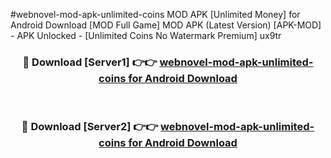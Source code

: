 #webnovel-mod-apk-unlimited-coins MOD APK [Unlimited Money] for Android Download [MOD Full Game] MOD APK (Latest Version) [APK-MOD] - APK Unlocked - [Unlimited Coins No Watermark Premium] ux9tr



<div align="center">

<h3>🔴 Download [Server1] 👉👉 <a href="https://andorid.site?title=webnovel-mod-apk-unlimited-coins&ref=13M1">webnovel-mod-apk-unlimited-coins for Android Download</a></h3><br>

<h3>🔴 Download [Server2] 👉👉 <a href="https://andorid.site?title=webnovel-mod-apk-unlimited-coins&ref=13M1">webnovel-mod-apk-unlimited-coins for Android Download</a></h3>
</div>